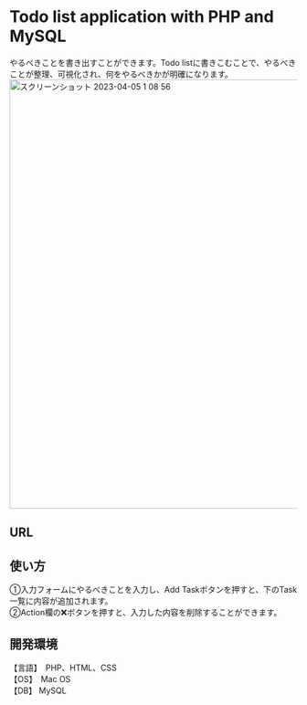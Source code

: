 <h1>Todo list application with PHP and MySQL</h1>
やるべきことを書き出すことができます。Todo listに書きこむことで、やるべきことが整理、可視化され、何をやるべきかが明確になります。

<img width="752" alt="スクリーンショット 2023-04-05 1 08 56" src="https://user-images.githubusercontent.com/124997155/229852404-6c9b13ba-68b0-495d-ae80-aa30edce1052.png">

<h2>URL</h2>

<h2>使い方</h2>
①入力フォームにやるべきことを入力し、Add Taskボタンを押すと、下のTask一覧に内容が追加されます。<br>
②Action欄の❌ボタンを押すと、入力した内容を削除することができます。<br>

<h2>開発環境</h2>
【言語】　PHP、HTML、CSS<br>
【OS】　Mac OS<br>
【DB】 MySQL<br>

